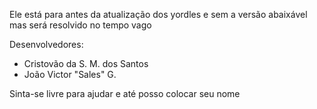 Ele está para antes da atualização dos yordles e sem a versão abaixável mas será resolvido no tempo vago 

Desenvolvedores:
- Cristovão da S. M. dos Santos
- João Victor "Sales" G.

Sinta-se livre para ajudar e até posso colocar seu nome

